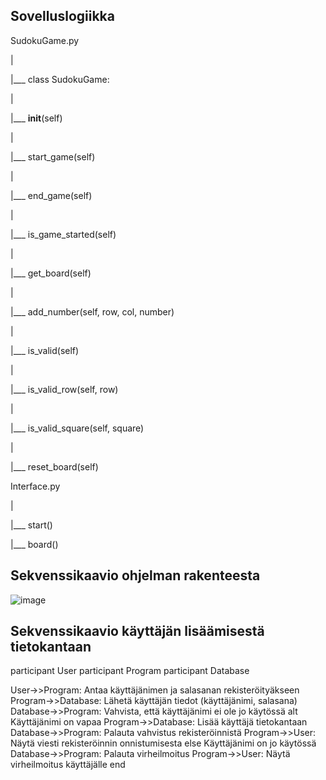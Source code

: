 ## Sovelluslogiikka

SudokuGame.py

|

|___ class SudokuGame:

|    

|___ __init__(self)

|    

|___ start_game(self)

|  

|___ end_game(self)

|    

|___ is_game_started(self)

|     

|___ get_board(self)

|    

|___ add_number(self, row, col, number)

|   

|___ is_valid(self)

|   

|___ is_valid_row(self, row)

|    

|___ is_valid_square(self, square)

|  

|___ reset_board(self)

Interface.py

|

|___ start()

|___ board()

## Sekvenssikaavio ohjelman rakenteesta
![image](https://github.com/EmilVisuri/ot-harjoitustyo/assets/156796516/8d083854-a547-48c8-bfdf-7bb649695866)


## Sekvenssikaavio käyttäjän lisäämisestä tietokantaan

participant User
participant Program
participant Database

User->>Program: Antaa käyttäjänimen ja salasanan rekisteröityäkseen
Program->>Database: Lähetä käyttäjän tiedot (käyttäjänimi, salasana)
Database->>Program: Vahvista, että käyttäjänimi ei ole jo käytössä
alt Käyttäjänimi on vapaa
    Program->>Database: Lisää käyttäjä tietokantaan
    Database->>Program: Palauta vahvistus rekisteröinnistä
    Program->>User: Näytä viesti rekisteröinnin onnistumisesta
else Käyttäjänimi on jo käytössä
    Database->>Program: Palauta virheilmoitus
    Program->>User: Näytä virheilmoitus käyttäjälle
end
